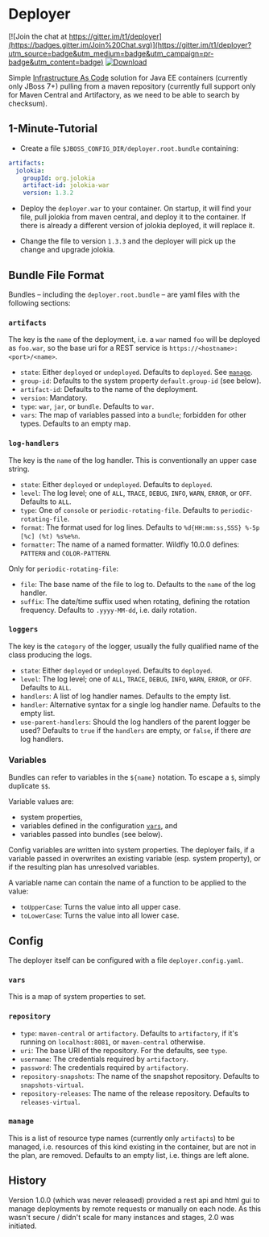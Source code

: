 # Deployer

[![Join the chat at https://gitter.im/t1/deployer](https://badges.gitter.im/Join%20Chat.svg)](https://gitter.im/t1/deployer?utm_source=badge&utm_medium=badge&utm_campaign=pr-badge&utm_content=badge)
[![Download](https://api.bintray.com/packages/t1/javaee-helpers/deployer/images/download.svg)](https://bintray.com/t1/javaee-helpers/deployer/_latestVersion)

Simple [Infrastructure As Code](http://martinfowler.com/bliki/InfrastructureAsCode.html) solution for Java EE containers (currently only JBoss 7+) pulling from a maven repository (currently full support only for Maven Central and Artifactory, as we need to be able to search by checksum).

## 1-Minute-Tutorial

- Create a file `$JBOSS_CONFIG_DIR/deployer.root.bundle` containing:

```yaml
artifacts:
  jolokia:
    groupId: org.jolokia
    artifact-id: jolokia-war
    version: 1.3.2
```

- Deploy the `deployer.war` to your container.
On startup, it will find your file, pull jolokia from maven central, and deploy it to the container.
If there is already a different version of jolokia deployed, it will replace it.

- Change the file to version `1.3.3` and the deployer will pick up the change and upgrade jolokia.

## Bundle File Format

Bundles – including the `deployer.root.bundle` – are yaml files with the following sections:

### `artifacts`

The key is the `name` of the deployment, i.e. a `war` named `foo` will be deployed as `foo.war`,
so the base uri for a REST service is `https://<hostname>:<port>/<name>`. 

- `state`: Either `deployed` or `undeployed`. Defaults to `deployed`. See [`manage`](#manage).
- `group-id`: Defaults to the system property `default.group-id` (see below).
- `artifact-id`: Defaults to the name of the deployment.
- `version`: Mandatory.
- `type`: `war`, `jar`, or `bundle`. Defaults to `war`.
- `vars`: The map of variables passed into a `bundle`; forbidden for other types. Defaults to an empty map.

### `log-handlers`

The key is the `name` of the log handler. This is conventionally an upper case string.

- `state`: Either `deployed` or `undeployed`. Defaults to `deployed`.
- `level`: The log level; one of `ALL`, `TRACE`, `DEBUG`, `INFO`, `WARN`, `ERROR`, or `OFF`. Defaults to `ALL`.
- `type`: One of `console` or `periodic-rotating-file`. Defaults to `periodic-rotating-file`.
- `format`: The format used for log lines. Defaults to `%d{HH:mm:ss,SSS} %-5p [%c] (%t) %s%e%n`.
- `formatter`: The name of a named formatter. Wildfly 10.0.0 defines: `PATTERN` and `COLOR-PATTERN`.

Only for `periodic-rotating-file`:
- `file`: The base name of the file to log to. Defaults to the `name` of the log handler. 
- `suffix`: The date/time suffix used when rotating, defining the rotation frequency. Defaults to `.yyyy-MM-dd`, i.e. daily rotation.


### `loggers`

The key is the `category` of the logger, usually the fully qualified name of the class producing the logs. 

- `state`: Either `deployed` or `undeployed`. Defaults to `deployed`.
- `level`: The log level; one of `ALL`, `TRACE`, `DEBUG`, `INFO`, `WARN`, `ERROR`, or `OFF`. Defaults to `ALL`.
- `handlers`: A list of log handler names. Defaults to the empty list.
- `handler`: Alternative syntax for a single log handler name. Defaults to the empty list.
- `use-parent-handlers`: Should the log handlers of the parent logger be used?
Defaults to `true` if the `handlers` are empty, or `false`, if there _are_ log handlers.

### Variables

Bundles can refer to variables in the `${name}` notation. To escape a `$`, simply duplicate `$$`.

Variable values are:

- system properties,
- variables defined in the configuration [`vars`](#vars), and
- variables passed into bundles (see below).

Config variables are written into system properties. The deployer fails, if a variable passed in overwrites an existing
variable (esp. system property), or if the resulting plan has unresolved variables.

A variable name can contain the name of a function to be applied to the value:

- `toUpperCase`: Turns the value into all upper case.
- `toLowerCase`: Turns the value into all lower case.


## Config

The deployer itself can be configured with a file `deployer.config.yaml`.

### `vars`

This is a map of system properties to set.

### `repository`

- `type`: `maven-central` or `artifactory`. Defaults to `artifactory`, if it's running on `localhost:8081`, or `maven-central` otherwise.
- `uri`: The base URI of the repository. For the defaults, see `type`.
- `username`: The credentials required by `artifactory`.
- `password`: The credentials required by `artifactory`.
- `repository-snapshots`: The name of the snapshot repository. Defaults to `snapshots-virtual`.
- `repository-releases`: The name of the release repository. Defaults to `releases-virtual`.

### `manage`

This is a list of resource type names (currently only `artifacts`) to be managed,
i.e. resources of this kind existing in the container, but are not in the plan, are removed.
Defaults to an empty list, i.e. things are left alone.


## History

Version 1.0.0 (which was never released) provided a rest api and html gui to manage deployments by remote requests or manually on each node.
As this wasn't secure / didn't scale for many instances and stages, 2.0 was initiated.
